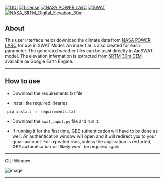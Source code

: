 [![DOI](https://zenodo.org/badge/DOI/10.5281/zenodo.8180294.svg)](https://doi.org/10.5281/zenodo.8180294)
[![License](https://img.shields.io/badge/License-MIT-yellow.svg)](https://opensource.org/licenses/MIT)
[![NASA POWER LARC](https://img.shields.io/badge/NASA_POWER_LARC-blue)](https://power.larc.nasa.gov/data-access-viewer/)
[![SWAT](https://img.shields.io/badge/SWAT-gray)](https://swat.tamu.edu/)
[![NASA_SRTM_Digital_Elevation_30m](https://img.shields.io/badge/NASA_SRTM_Digital_Elevation_30m-black)](https://developers.google.com/earth-engine/datasets/catalog/USGS_SRTMGL1_003)

## About
This user interface helps download the climate data from [NASA POWER LARC](https://power.larc.nasa.gov/data-access-viewer/) for use in SWAT Model. 
An index file is also created for each parameter. The generated weather files can be used directly in ArcSWAT model. 
The elevation information is extracted from [SRTM 30m DEM](https://developers.google.com/earth-engine/datasets/catalog/USGS_SRTMGL1_003) available on Google Earth Engine. 

---
## How to use
- Download the requirements.txt file

- Install the required libraries

```bash
 pip install -r requirements.txt
```

- Download the `swat_input.py` file and run it.
 
- If running it for the first time, GEE authentication will have to be done as well. An authentication window will open and it will redirect you to your gmail account. For repeated runs, unless the application is restarted, GEE authentication will likely won't be required again. 

---

GUI Window

![image](https://github.com/akhi9661/generate_swat_climate_input/assets/63473666/ae249ff6-0e66-4727-a088-e3823bad916a)

---


